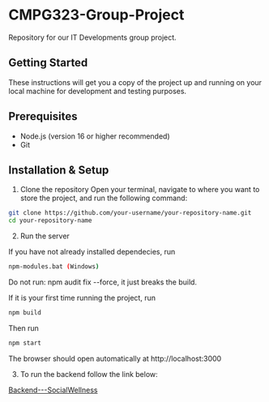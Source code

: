 # CMPG323-Group-Project
Repository for our IT Developments group project.

## Getting Started
These instructions will get you a copy of the project up and running on your local machine for development and testing purposes.

## Prerequisites

- Node.js (version 16 or higher recommended)
- Git

## Installation & Setup
1. Clone the repository
Open your terminal, navigate to where you want to store the project, and run the following command:

```bash
git clone https://github.com/your-username/your-repository-name.git
cd your-repository-name
```

2. Run the server

If you have not already installed dependecies, run

```bash
npm-modules.bat (Windows)
```
Do not run: npm audit fix --force, it just breaks the build.

If it is your first time running the project, run

```bash
npm build
```

Then run

```bash
npm start
```

The browser should open automatically at http://localhost:3000

3. To run the backend follow the link below:

[Backend---SocialWellness](https://github.com/Doctor1ven/Backend---SocialWellness/blob/main/README.md)


